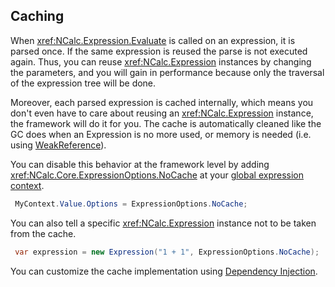 ﻿## Caching

When <xref:NCalc.Expression.Evaluate> is called on an expression, it is parsed once. If the same expression is reused the parse is not executed again. Thus, you can reuse <xref:NCalc.Expression>  instances by changing the parameters, and you will gain in performance because only the traversal of the expression tree will be done.

Moreover, each parsed expression is cached internally, which means you don't even have to care about reusing an <xref:NCalc.Expression> instance, the framework will do it for you.
The cache is automatically cleaned like the GC does when an Expression is no more used, or memory is needed (i.e. using [WeakReference<LogicalExpression>](https://learn.microsoft.com/en-us/dotnet/api/system.weakreference-1?view=net-8.0)).

You can disable this behavior at the framework level by adding <xref:NCalc.Core.ExpressionOptions.NoCache> at your [global expression context](expression_context.md).

```c#
 MyContext.Value.Options = ExpressionOptions.NoCache;
```

You can also tell a specific <xref:NCalc.Expression> instance not to be taken from the cache.

```c#
 var expression = new Expression("1 + 1", ExpressionOptions.NoCache);
```

You can customize the cache implementation using [Dependency Injection](dependency_injection.md).